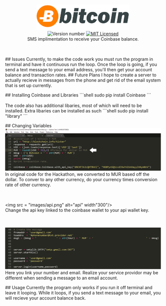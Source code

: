 <br>
<p align="center">
  <img src="images/bitcoin.jpg" alt="logo" width="300"/>
  <br><img src="https://img.shields.io/badge/version-0.*.*--prelaunch-brightgreen.svg" alt="Version number" />
  <a href="LICENSE">
    <img src="https://img.shields.io/badge/license-MIT-blue.svg" alt="MIT Licensed" />
  </a>
  <br>
  SMS implimentation to receive your Coinbase balance.
  <br>
  <br>
  <br>
</p>
## Issues
Currently, to make the code work you must run the program in terminal and have it continuous run the loop. Once the loop is going, if you send a text message to your email address, you'll then get your account balance and transaction rates.
## Future Plans
I hope to create a server to actually recieve in messages from the phone and get rid of the email system that is set up currently.

<br>
</p>
## Installing Coinbase and Libraries
 ```shell
 sudo pip install Coinbase
```
 <br>
 <br>
 The code also has additional libaries, most of which will need to be installed. Extra libaries can be installed as such
```shell
sudo pip install "library"
 ```
 <br>
 </p>
## Changing Variables
  <img src="images/conversion.png" alt="conversion" width "300/>
  <br>
  In original code for the Hackathon, we converted to MUR based off the dollar. To conver to any other currency, do your currency times conversion rate of other currency.
  <br>
  <br>
  <br>

  <img src = "images/api.png" alt="api" width"300"/>
  <br>
  Change the api key linked to the coinbase wallet to your api wallet key.
  <br>
  <br>
  <br>

  <img src="images/email.png" alt="email"/>
  <br>
  Here you link your number and email. Realize your service providor may be different when sending a message to an email account. 

  


</p>
## Usage
Currently the program only works if you run it off terminal and leave it looping. While it loops, if you send a text message to your email,
you will recieve your account balance back. 
</b>


